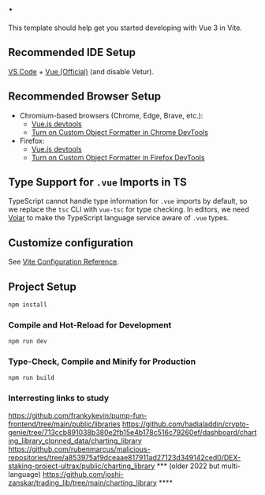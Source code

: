 # .

This template should help get you started developing with Vue 3 in Vite.

## Recommended IDE Setup

[VS Code](https://code.visualstudio.com/) + [Vue (Official)](https://marketplace.visualstudio.com/items?itemName=Vue.volar) (and disable Vetur).

## Recommended Browser Setup

- Chromium-based browsers (Chrome, Edge, Brave, etc.):
  - [Vue.js devtools](https://chromewebstore.google.com/detail/vuejs-devtools/nhdogjmejiglipccpnnnanhbledajbpd) 
  - [Turn on Custom Object Formatter in Chrome DevTools](http://bit.ly/object-formatters)
- Firefox:
  - [Vue.js devtools](https://addons.mozilla.org/en-US/firefox/addon/vue-js-devtools/)
  - [Turn on Custom Object Formatter in Firefox DevTools](https://fxdx.dev/firefox-devtools-custom-object-formatters/)

## Type Support for `.vue` Imports in TS

TypeScript cannot handle type information for `.vue` imports by default, so we replace the `tsc` CLI with `vue-tsc` for type checking. In editors, we need [Volar](https://marketplace.visualstudio.com/items?itemName=Vue.volar) to make the TypeScript language service aware of `.vue` types.

## Customize configuration

See [Vite Configuration Reference](https://vite.dev/config/).

## Project Setup

```sh
npm install
```

### Compile and Hot-Reload for Development

```sh
npm run dev
```

### Type-Check, Compile and Minify for Production

```sh
npm run build
```

### Interresting links to study
https://github.com/frankykevin/pump-fun-frontend/tree/main/public/libraries
https://github.com/hadialaddin/crypto-genie/tree/713ccb891038b380e2fb15e4b178c516c79260ef/dashboard/charting_library_clonned_data/charting_library
https://github.com/rubenmarcus/malicious-repositories/tree/a853975af9dceaae817911ad27123d349142ced0/DEX-staking-project-ultrax/public/charting_library *** (older 2022 but multi-language)
https://github.com/joshi-zanskar/trading_lib/tree/main/charting_library **** 